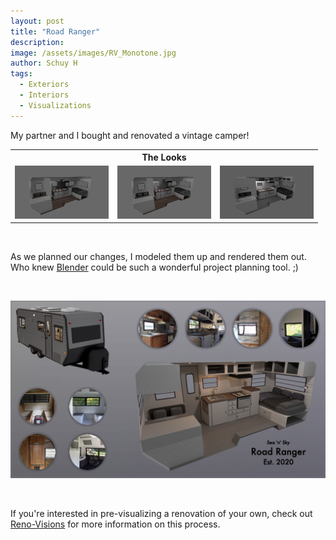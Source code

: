 ```yaml
---
layout: post
title: "Road Ranger"
description: 
image: /assets/images/RV_Monotone.jpg
author: Schuy H
tags: 
  - Exteriors
  - Interiors
  - Visualizations
---
```


My partner and I bought and renovated a vintage camper!

<table style="width:100%">
  <tr>
    <th style="text-align: right;"> </th>
    <th style="text-align: center;">The Looks</th>
    <th style="text-align: left;"> </th> 
  </tr>
  <tr>
    <td style="max-width: 150px;">
      <img src="/assets/images/RV_Backsplash1.png" />
    </td>
    <td style="max-width: 150px;">
      <img src="/assets/images/RV_Backsplash2.png" />
    </td>
    <td style="max-width: 150px;">
      <img src="/assets/images/RV_Monotone.jpg" />
    </td>
  </tr>
</table>

<br />

As we planned our changes, I modeled them up and rendered them out. Who knew [Blender](https://www.blender.org/) could be such a wonderful project planning tool.  ;)

<br />

![EndResult](/assets/images/RV_Layout2.png)

<br />

If you're interested in pre-visualizing a renovation of your own, check out [Reno-Visions](https://www.reno-visions.com/) for more information on this process. 

<!--- 
<table style="width:100%">
  <tr>
    <th style="text-align: right;">End</th>
    <th style="text-align: left;"> Results</th> 
  </tr>
  <tr>
    <td style="max-width: 200px;">
      <img src="/assets/images/RV_Layout2.png" />
    </td>
    <td style="max-width: 200px;">
      <img src="/assets/images/RV_Layout1.png" />
    </td>
  </tr>
</table>
--- >


<!--- Image examples: secondary, full width

![Placeholder](/assets/images/171208.jpeg)

![Placeholder](/assets/images/171208.jpeg#full) 

---> 